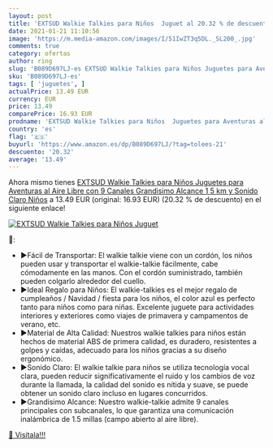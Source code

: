 ```yaml
---
layout: post
title: 'EXTSUD Walkie Talkies para Niños  Juguet al 20.32 % de descuento'
date: 2021-01-21 11:10:56
image: 'https://m.media-amazon.com/images/I/51IwZT3q5DL._SL200_.jpg'
comments: true
category: ofertas
author: ring
slug: 'B089D697LJ-es EXTSUD Walkie Talkies para Niños Juguetes para Aventuras...'
sku: 'B089D697LJ-es'
tags: [ 'juguetes', ]
actualPrice: 13.49 EUR
currency: EUR
price: 13.49
comparePrice: 16.93 EUR
prodname: 'EXTSUD Walkie Talkies para Niños  Juguetes para Aventuras al Aire Libre  con 9 Canales  Grandisimo Alcance 1 5 km y Sonido Claro  Niños'
country: 'es'
flag: '🇪🇸'
buyurl: 'https://www.amazon.es/dp/B089D697LJ/?tag=tolees-21'
descuento: '20.32'
average: '13.49'
---
```


Ahora mismo tienes [EXTSUD Walkie Talkies para Niños  Juguetes para Aventuras al Aire Libre  con 9 Canales  Grandisimo Alcance 1 5 km y Sonido Claro  Niños](https://www.amazon.es/dp/B089D697LJ/?tag=tolees-21) a 13.49 EUR (original: 16.93 EUR) (20.32 %  de descuento) en el siguiente enlace!

[![EXTSUD Walkie Talkies para Niños  Juguet](https://m.media-amazon.com/images/I/51IwZT3q5DL._SL200_.jpg)](https://www.amazon.es/dp/B089D697LJ/?tag=tolees-21)

🔎:

- ▶Fácil de Transportar: El walkie talkie viene con un cordón, los niños pueden usar y transportar el walkie-talkie fácilmente, cabe cómodamente en las manos. Con el cordón suministrado, también pueden colgarlo alrededor del cuello.
- ▶Ideal Regalo para Niños: El walkie-talkies es el mejor regalo de cumpleaños / Navidad / fiesta para los niños, el color azul es perfecto tanto para niños como para niñas. Excelente juguete para actividades interiores y exteriores como viajes de primavera y campamentos de verano, etc.
- ▶Material de Alta Calidad: Nuestros walkie talkies para niños están hechos de material ABS de primera calidad, es duradero, resistentes a golpes y caídas, adecuado para los niños gracias a su diseño ergonómico.
- ▶Sonido Claro: El walkie talkie para niños se utiliza tecnología vocal clara, pueden reducir significativamente el ruido y los cambios de voz durante la llamada, la calidad del sonido es nítida y suave, se puede obtener un sonido claro incluso en lugares concurridos.
- ▶Grandisimo Alcance: Nuestro walkie-talkie admite 9 canales principales con subcanales, lo que garantiza una comunicación inalámbrica de 1.5 millas (campo abierto al aire libre).

[🛒 Visítala!!!](https://www.amazon.es/dp/B089D697LJ/?tag=tolees-21)

